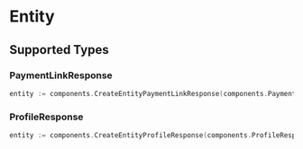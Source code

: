 # Entity


## Supported Types

### PaymentLinkResponse

```go
entity := components.CreateEntityPaymentLinkResponse(components.PaymentLinkResponse{/* values here */})
```

### ProfileResponse

```go
entity := components.CreateEntityProfileResponse(components.ProfileResponse{/* values here */})
```


